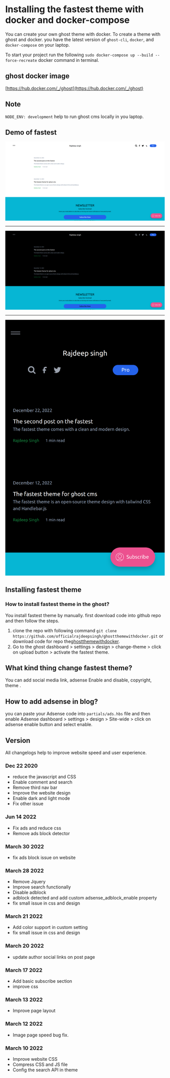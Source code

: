 # Installing the fastest theme with docker and docker-compose

You can create your own ghost theme with docker. To create a theme with ghost and docker. you have the latest version of `ghost-cli`, `docker`, and `docker-compose` on your laptop.

To start your project run the following `sudo docker-compose up --build --force-recreate` docker command in terminal.

## ghost docker image

[https://hub.docker.com/_/ghost](https://hub.docker.com/_/ghost)

## Note

`NODE_ENV: development` help to run ghost cms locally in you laptop.


## Demo of fastest

![ScreenShot](/assets/light.png)

---

![ScreenShot](/assets/desktop.png)

---

![ScreenShot](/assets/mobile.png)


## Installing fastest theme

### How to install fastest theme in the ghost?

You install fastest theme by manually. first download code into github repo and then follow the steps.
1. clone the repo with following command `git clone https://github.com/officialrajdeepsingh/ghostthemewithdocker.git` or download code for repo the[ghostthemewithdocker](https://github.com/officialrajdeepsingh/ghostthemewithdocker.git).
2. Go to the ghost dashboard > settings > design > change-theme > click on upload button > activate the fastest theme.

## What kind thing change fastest theme?

You can add social media link, adsense Enable and disable, copyright, theme .

## How to add adsense in blog?

you can paste your Adsense code into `partials/ads.hbs` file and then enable Adsense dashboard > settings > design > Site-wide > click on adsense enable button and select enable.

## Version

All changelogs help to improve website speed and user experience.

### Dec 22 2020

* reduce the javascript and CSS
* Enable comment and search 
* Remove third nav bar
* Improve the website design
* Enable dark and light mode
* Fix other issue


### Jun 14 2022

* Fix ads and reduce css
* Remove ads block detector

### March 30 2022

* fix ads block issue on website

### March 28 2022

* Remove Jquery
* Improve search functionally
* Disable adblock
* adblock detected and add custom adsense_adblock_enable property
* fix small issue in css and design

### March 21 2022

* Add color support in custom setting
* fix small issue in css and design

### March 20 2022

* update author social links on post page

### March 17 2022

* Add basic subscribe section
* improve css

### March 13 2022

* Improve page layout

### March 12 2022

* Image page speed bug fix.

### March 10 2022

* Improve website CSS
* Compress CSS and JS file
* Config the search API  in theme
